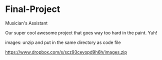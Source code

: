 Final-Project
=============

Musician's Assistant


Our super cool awesome project that goes way too hard in the paint. Yuh!

images:
unzip and put in the same directory as code file

https://www.dropbox.com/s/scz93cevopd9h6h/images.zip
